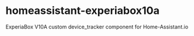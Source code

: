 # homeassistant-experiabox10a
ExperiaBox V10A custom device_tracker component for Home-Assistant.io
